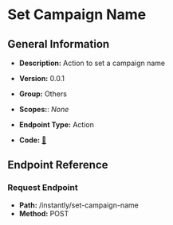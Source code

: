 # Set Campaign Name

## General Information

- **Description:** Action to set a campaign name

- **Version:** 0.0.1
- **Group:** Others
- **Scopes:**: _None_
- **Endpoint Type:** Action
- **Code:** [🔗](https://github.com/NangoHQ/integration-templates/tree/main/integrations/instantly/actions/set-campaign-name.ts)

## Endpoint Reference

### Request Endpoint

- **Path:** /instantly/set-campaign-name
- **Method:** POST
